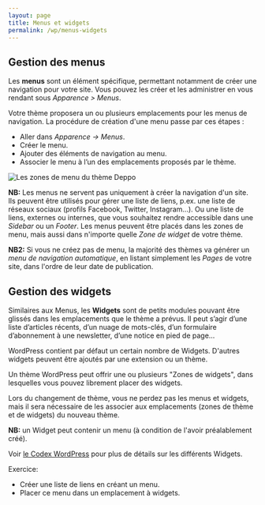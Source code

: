 ```yaml
---
layout: page
title: Menus et widgets
permalink: /wp/menus-widgets
---
```


Gestion des menus
---

Les **menus** sont un élément spécifique, permettant notamment de créer une navigation pour votre site. Vous pouvez les créer et les administrer en vous rendant sous *Apparence > Menus*. 

Votre thème proposera un ou plusieurs emplacements pour les menus de navigation. La procédure de création d'une menu passe par ces étapes :

* Aller dans *Apparence → Menus*.
* Créer le menu.
* Ajouter des éléments de navigation au menu.
* Associer le menu à l’un des emplacements proposés par le thème.

![Les zones de menu du thème Deppo](/cours-wp/img/zones-menu-deppo.png)

**NB:** Les menus ne servent pas uniquement à créer la navigation d'un site. Ils peuvent être utilisés pour gérer une liste de liens, p.ex. une liste de réseaux sociaux (profils Facebook, Twitter, Instagram...). Ou une liste de liens, externes ou internes, que vous souhaitez rendre accessible dans une *Sidebar* ou un *Footer*. Les menus peuvent être placés dans les zones de menu, mais aussi dans n'importe quelle *Zone de widget* de votre thème.

**NB2:** Si vous ne créez pas de menu, la majorité des thèmes va générer un *menu de navigation automatique*, en listant simplement les *Pages* de votre site, dans l'ordre de leur date de publication.

Gestion des widgets
---

Similaires aux Menus, les **Widgets** sont de petits modules pouvant être glissés dans les emplacements que le thème a prévus. Il peut s’agir d’une liste d’articles récents, d’un nuage de mots-clés, d’un formulaire d’abonnement à une newsletter, d’une notice en pied de page...

WordPress contient par défaut un certain nombre de Widgets. D'autres widgets peuvent être ajoutés par une extension ou un thème.

Un thème WordPress peut offrir une ou plusieurs "Zones de widgets", dans lesquelles vous pouvez librement placer des widgets.

Lors du changement de thème, vous ne perdez pas les menus et widgets, mais il sera nécessaire de les associer aux emplacements (zones de thème et de widgets) du nouveau thème.

**NB:** un Widget peut contenir un menu (à condition de l'avoir préalablement créé).


Voir [le Codex WordPress](https://codex.wordpress.org/fr:Apparence_%C3%89cran_des_Widgets) pour plus de détails sur les différents Widgets.

Exercice:
     
- Créer une liste de liens en créant un menu.
- Placer ce menu dans un emplacement à widgets.
